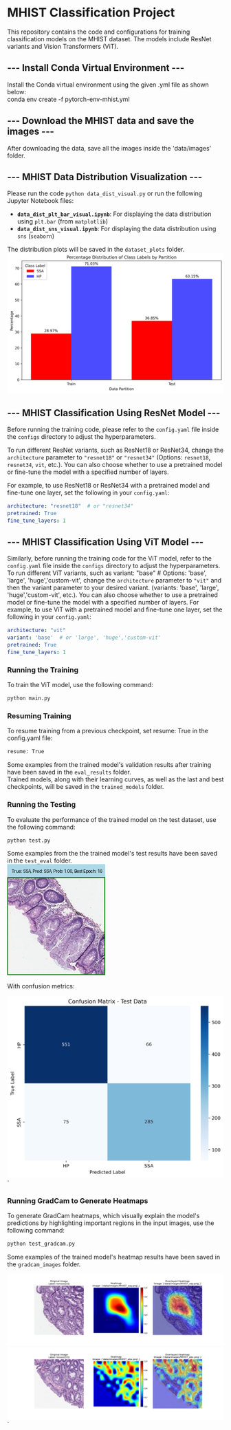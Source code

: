 # MHIST Classification Project

This repository contains the code and configurations for training classification models on the MHIST dataset. The models include ResNet variants and Vision Transformers (ViT).

## --- Install Conda Virtual Environment ---
Install the Conda virtual environment using the given .yml file as shown below: \
conda env create -f pytorch-env-mhist.yml

## --- Download the MHIST data and save the images ---
After downloading the data, save all the images inside the 'data/images' folder.


## --- MHIST Data Distribution Visualization ---

Please run the code `python data_dist_visual.py` or run the following Jupyter Notebook files:  
- **`data_dist_plt_bar_visual.ipynb`**: For displaying the data distribution using `plt.bar` (from `matplotlib`)  
- **`data_dist_sns_visual.ipynb`**: For displaying the data distribution using `sns` (`seaborn`)

The distribution plots will be saved in the `dataset_plots` folder.
![Class Imbalnce in the dataset](dataset_plots/plt_dataset_plots/percentage_distribution_of_class_labels.png)



## --- MHIST Classification Using ResNet Model ---

Before running the training code, please refer to the `config.yaml` file inside the `configs` directory to adjust the hyperparameters.

To run different ResNet variants, such as ResNet18 or ResNet34, change the `architecture` parameter to `"resnet18"` or `"resnet34"` (Options: `resnet18`, `resnet34`, `vit`, etc.). You can also choose whether to use a pretrained model or fine-tune the model with a specified number of layers.

For example, to use ResNet18 or ResNet34 with a pretrained model and fine-tune one layer, set the following in your `config.yaml`:

```yaml
architecture: "resnet18"  # or "resnet34"
pretrained: True
fine_tune_layers: 1
```

## --- MHIST Classification Using ViT Model ---

Similarly, before running the training code for the ViT model, refer to the `config.yaml` file inside the `configs` directory to adjust the hyperparameters. To run different ViT variants, such as variant: "base"  # Options: 'base', 'large', 'huge','custom-vit', change the `architecture` parameter to `"vit"` and then the variant parameter to your desired variant. (variants: 'base', 'large', 'huge','custom-vit', etc.). You can also choose whether to use a pretrained model or fine-tune the model with a specified number of layers. For example, to use ViT with a pretrained model and fine-tune one layer, set the following in your `config.yaml`:

```yaml
architecture: "vit"
variant: 'base'  # or 'large', 'huge','custom-vit'
pretrained: True
fine_tune_layers: 1
```
### Running the Training

To train the ViT model, use the following command:

```bash
python main.py
```

### Resuming Training

To resume training from a previous checkpoint, set resume: True in the config.yaml file:

```bash
resume: True
```
Some examples from the trained model's validation results after training have been saved in the `eval_results` folder. \
Trained models, along with their learning curves, as well as the last and best checkpoints, will be saved in the `trained_models` folder.


### Running the Testing

To evaluate the performance of the trained model on the test dataset, use the following command:

```bash
python test.py
```
Some examples from the the trained model's test results have been saved in the `test_eval` folder.   
![Test Result from ResNet18 Model](test_eval/resnet18-pre-trained-5layers-aug-oversample/test_examples/epoch_16/best_example_4_MHIST_bin.png.png)

With confusion metrics:

![metrics image](test_eval/resnet18-pre-trained-5layers-aug-oversample/test_metrics/epoch_16/test_confusion_matrix.png)`

### Running GradCam to Generate Heatmaps
To generate GradCam heatmaps, which visually explain the model's predictions by highlighting important regions in the input images, use the following command:

```bash
python test_gradcam.py
```
Some examples of the trained model's heatmap results have been saved in the `gradcam_images` folder.

![HeatMap from the ResNet18 Trained mode](/gradcam_images/resnet18-pre-trained-5layers-aug-oversample/MHIST_aay.png_gradcam.png)
![HeatMap from the ViT-Base Trained mode](gradcam_images/vit-pre-trained-3layers-aug-oversample/MHIST_abx.png_gradcam.png)`
